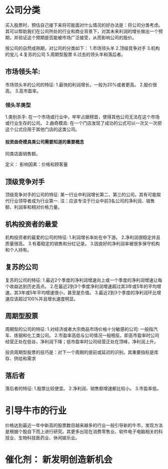 # 公司分类
买入股票时，预估自己接下来将可能面对什么情况的好办法是：将公司分类考虑。其可以帮助我们在公司所处的行业和商业背景下，对其未来利润的增长做出一个预期，并验证这个预期是否能被市场广泛接受，从而影响公司的股价。

按公司的自然成熟期，对公司的分类如下：
1.市场领头羊
2.顶级竞争对手
3.机构的宠儿
4.复苏的公司
5.周期型股票
6.过去的领头羊和落后者。

## 市场领头羊: 
市场领头羊的公司的特征:
1.最快的利润增长，一般为20%或者更高。
2.股价很高。
3.高市盈率。

### 领头羊类型
1.类别杀手: 在一个市场或行业中，牢牢占据榜首，使得其他公司无法在这个市场或行业生存的公司。
2.曲奇模具: 在一个门店发现了成功的公式可以一次又一次把这个公式应用于其他门店的这类公司。

#### 投资曲奇模具类公司需要知道的重要概念
同类店面销售额。

定义：
影响因素：价格和顾客量

## 顶级竞争对手
顶级竞争对手的公司的特征:
某一行业中利润增长第二、第三的公司。其有可能取代行业领导者成为行业第一.
注：应该专注于行业中前3名公司的净利润、销售额、利润率和相对价格力量。

## 机构投资者的最爱
机构投资者的最爱的公司的特征:
1.利润增长率处在中下游。
2.净利润很稳定并且质量很高。
3.有着稳定的销售和分红记录。
3.因良好的净利润率被很多保守机构和个人持有。

## 复苏的公司
复苏的公司的特征:
1.最近2个季度的净利润增速向上或一个季度的净利润增速让每个收益达到历史高点。
2.在最近2到3个季度净利润增速超过其3年或5年的平均增速。其3年或5年平均增速很小，甚至是负值。
3.最近2到3个季度的净利润环比增速应该超过100%并且增长速度明显。

## 周期型股票
周期型的公司的特征:
1.对经济或者大宗商品市场价格十分敏感的公司: 一般指汽车、炼钢和化工类公司。
2.市盈率高低与公司情况一般相反。即高市盈率时公司经营正处在低谷，净利润下降；低市盈率时公司经营正处在顶峰，净利润上升。

投资周期型股票的技巧是：对下一个周期的提前或延迟的识别。其重要指标是库存、供给和需求

## 落后者
落后者的特征:
1.股票比较便宜。
2.净利润、销售额增速都比较小。
3.市盈率低。

# 引导牛市的行业
价格达到最近一年中新高的股票数目越来越多的行业一般引导新的牛市，发现方法是根据个股自下而上进行研究。其更多出现在消费零售业、软件电子电脑相关的科技业、生物科技医药业、休闲娱乐业。

# 催化剂： 新发明创造新机会



